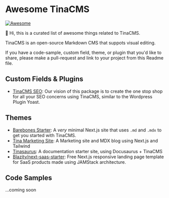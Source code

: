 # Awesome TinaCMS

[![Awesome](https://awesome.re/badge-flat.svg)](https://awesome.re)  

👋 Hi, this is a curated list of awesome things related to TinaCMS.

TinaCMS is an open-source Markdown CMS that suppots visual editing.

If you have a code-sample, custom field, theme, or plugin that you'd like to share, please make a pull-request and link to your project from this Readme file. 

## Custom Fields & Plugins

* [TinaCMS SEO](https://github.com/pcode-at/tinacms-seo): Our vision of this package is to create the one stop shop for all your SEO concerns using TinaCMS, similar to the Wordpress Plugin Yoast.


## Themes
* [Barebones Starter](https://github.com/tinacms/tina-barebones-starter): A *very* minimal Next.js site that uses `.md` and `.mdx` to get you started with TinaCMS. 
* [Tina Marketing Site](https://github.com/tinacms/tina-cloud-starter): A Marketing site and MDX blog using Next.js and Tailwind
* [Tinasaurus](https://github.com/tinacms/tinasaurus): A documentation starter site, using Docusaurus + TinaCMS
* [Blazity/next-saas-starter](https://github.com/Blazity/next-saas-starter): Free Next.js responsive landing page template for SaaS products made using JAMStack architecture.



## Code Samples

...coming soon
